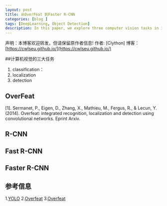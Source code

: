 ```yaml
---
layout: post
title: 从OverFeat 到Faster R-CNN
categories: [blog ]
tags: [DeepLearning, Object Detection]
description: In this paper, we explore three computer vision tasks in increasing order of difficulty: 1. classification, 2. localization, and 3. detection. Each task is a sub-task of the next.
--- 
```


声明：本博客欢迎转发，但请保留原作者信息! 
作者: [Clython]
博客： [https://cwlseu.github.io/](https://cwlseu.github.io/)


##计算机视觉的三大任务
1. classification： 
2. localization
3. detection

## OverFeat


[1]. Sermanet, P., Eigen, D., Zhang, X., Mathieu, M., Fergus, R., & Lecun, Y. (2014). Overfeat: integrated recognition, localization and detection using convolutional networks. Eprint Arxiv.
## R-CNN

## Fast R-CNN

## Faster R-CNN


## 参考信息
1.[YOLO](http://www.cnblogs.com/venus024/p/5699633.html)
2.[Overfeat](http://blog.csdn.net/mao_kun/article/details/50571766)
3.[Overfeat](http://blog.csdn.net/u011534057/article/details/51274907)

